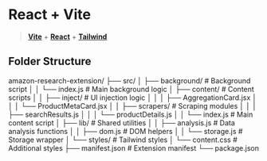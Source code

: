 # React + Vite

> **[Vite](https://vitejs.dev)** + **[React](https://reactjs.org)** + **[Tailwind](https://tailwindcss.com)**

## Folder Structure

amazon-research-extension/
├── src/
│ ├── background/ # Background script
│ │ └── index.js # Main background logic
│ ├── content/ # Content scripts
│ │ ├── inject/ # UI injection logic
│ │ │ ├── AggregationCard.jsx
│ │ │ └── ProductMetaCard.jsx
│ │ ├── scrapers/ # Scraping modules
│ │ │ ├── searchResults.js
│ │ │ └── productDetails.js
│ │ └── index.js # Main content script
│ ├── lib/ # Shared utilities
│ │ ├── analysis.js # Data analysis functions
│ │ ├── dom.js # DOM helpers
│ │ └── storage.js # Storage wrapper
│ └── styles/ # Tailwind styles
│ └── content.css # Additional styles
├── manifest.json # Extension manifest
└── package.json
